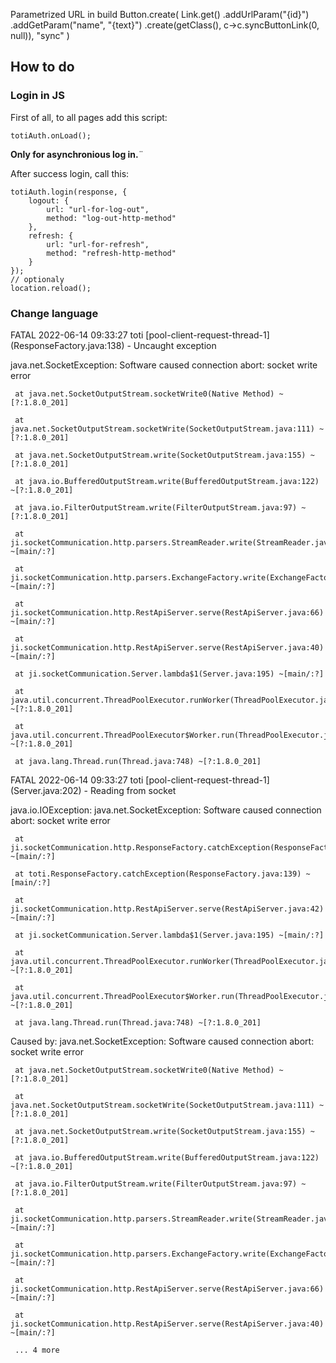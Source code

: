 Parametrized URL in build
Button.create(
					Link.get()
					.addUrlParam("{id}")
					.addGetParam("name", "{text}")
					.create(getClass(), c->c.syncButtonLink(0, null)),
					"sync"
)


## How to do

### Login in JS

First of all, to all pages add this script:

```
totiAuth.onLoad();
```

**Only for asynchronious log in.**¨

After success login, call this:

```
totiAuth.login(response, {
	logout: {
		url: "url-for-log-out",
		method: "log-out-http-method"
	},
	refresh: {
		url: "url-for-refresh",
		method: "refresh-http-method"
	}
});
// optionaly
location.reload();
```

### Change language



FATAL 2022-06-14 09:33:27 toti [pool-client-request-thread-1] (ResponseFactory.java:138) - Uncaught exception

java.net.SocketException: Software caused connection abort: socket write error

     at java.net.SocketOutputStream.socketWrite0(Native Method) ~[?:1.8.0_201]

     at java.net.SocketOutputStream.socketWrite(SocketOutputStream.java:111) ~[?:1.8.0_201]

     at java.net.SocketOutputStream.write(SocketOutputStream.java:155) ~[?:1.8.0_201]

     at java.io.BufferedOutputStream.write(BufferedOutputStream.java:122) ~[?:1.8.0_201]

     at java.io.FilterOutputStream.write(FilterOutputStream.java:97) ~[?:1.8.0_201]

     at ji.socketCommunication.http.parsers.StreamReader.write(StreamReader.java:18) ~[main/:?]

     at ji.socketCommunication.http.parsers.ExchangeFactory.write(ExchangeFactory.java:163) ~[main/:?]

     at ji.socketCommunication.http.RestApiServer.serve(RestApiServer.java:66) ~[main/:?]

     at ji.socketCommunication.http.RestApiServer.serve(RestApiServer.java:40) ~[main/:?]

     at ji.socketCommunication.Server.lambda$1(Server.java:195) ~[main/:?]

     at java.util.concurrent.ThreadPoolExecutor.runWorker(ThreadPoolExecutor.java:1149) ~[?:1.8.0_201]

     at java.util.concurrent.ThreadPoolExecutor$Worker.run(ThreadPoolExecutor.java:624) ~[?:1.8.0_201]

     at java.lang.Thread.run(Thread.java:748) ~[?:1.8.0_201]

FATAL 2022-06-14 09:33:27 toti [pool-client-request-thread-1] (Server.java:202) - Reading from socket

java.io.IOException: java.net.SocketException: Software caused connection abort: socket write error

     at ji.socketCommunication.http.ResponseFactory.catchException(ResponseFactory.java:15) ~[main/:?]

     at toti.ResponseFactory.catchException(ResponseFactory.java:139) ~[main/:?]

     at ji.socketCommunication.http.RestApiServer.serve(RestApiServer.java:42) ~[main/:?]

     at ji.socketCommunication.Server.lambda$1(Server.java:195) ~[main/:?]

     at java.util.concurrent.ThreadPoolExecutor.runWorker(ThreadPoolExecutor.java:1149) ~[?:1.8.0_201]

     at java.util.concurrent.ThreadPoolExecutor$Worker.run(ThreadPoolExecutor.java:624) ~[?:1.8.0_201]

     at java.lang.Thread.run(Thread.java:748) ~[?:1.8.0_201]

Caused by: java.net.SocketException: Software caused connection abort: socket write error

     at java.net.SocketOutputStream.socketWrite0(Native Method) ~[?:1.8.0_201]

     at java.net.SocketOutputStream.socketWrite(SocketOutputStream.java:111) ~[?:1.8.0_201]

     at java.net.SocketOutputStream.write(SocketOutputStream.java:155) ~[?:1.8.0_201]

     at java.io.BufferedOutputStream.write(BufferedOutputStream.java:122) ~[?:1.8.0_201]

     at java.io.FilterOutputStream.write(FilterOutputStream.java:97) ~[?:1.8.0_201]

     at ji.socketCommunication.http.parsers.StreamReader.write(StreamReader.java:18) ~[main/:?]

     at ji.socketCommunication.http.parsers.ExchangeFactory.write(ExchangeFactory.java:163) ~[main/:?]

     at ji.socketCommunication.http.RestApiServer.serve(RestApiServer.java:66) ~[main/:?]

     at ji.socketCommunication.http.RestApiServer.serve(RestApiServer.java:40) ~[main/:?]

     ... 4 more
